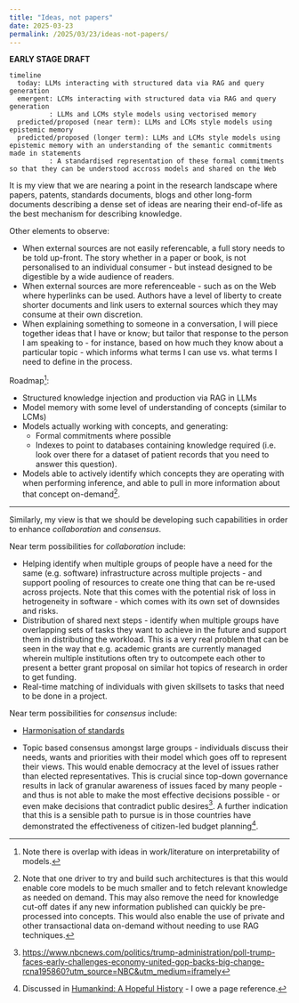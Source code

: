 ```yaml
---
title: "Ideas, not papers"
date: 2025-03-23
permalink: /2025/03/23/ideas-not-papers/
---
```


**EARLY STAGE DRAFT**

```mermaid
timeline
  today: LLMs interacting with structured data via RAG and query generation
  emergent: LCMs interacting with structured data via RAG and query generation
          : LLMs and LCMs style models using vectorised memory
  predicted/proposed (near term): LLMs and LCMs style models using epistemic memory
  predicted/proposed (longer term): LLMs and LCMs style models using epistemic memory with an understanding of the semantic commitments made in statements
          : A standardised representation of these formal commitments so that they can be understood accross models and shared on the Web 
```

It is my view that we are nearing a point in the research landscape where papers, patents, standards documents, blogs and other long-form documents describing a dense set of ideas are nearing their end-of-life as the best mechanism for describing knowledge.

Other elements to observe:
 - When external sources are not easily referencable, a full story needs to be told up-front. The story whether in a paper or book, is not personalised to an individual consumer - but instead designed to be digestible by a wide audience of readers.
 - When external sources are more referenceable - such as on the Web where hyperlinks can be used. Authors have a level of liberty to create shorter documents and link users to external sources which they may consume at their own discretion.
 - When explaining something to someone in a conversation, I will piece together ideas that I have or know; but tailor that response to the person I am speaking to - for instance, based on how much they know about a particular topic - which informs what terms I can use vs. what terms I need to define in the process.

Roadmap[^1]:
 - Structured knowledge injection and production via RAG in LLMs
 - Model memory with some level of understanding of concepts (similar to LCMs)
 - Models actually working with concepts, and generating:
   - Formal commitments where possible
   - Indexes to point to databases containing knowledge required (i.e. look over there for a dataset of patient records that you need to answer this question).
 - Models able to actively identify which concepts they are operating with when performing inference, and able to pull in more information about that concept on-demand[^2].

---

Similarly, my view is that we should be developing such capabilities in order to enhance *collaboration* and *consensus*.

Near term possibilities for *collaboration* include:
 - Helping identify when multiple groups of people have a need for the same (e.g. software) infrastructure across multiple projects - and support pooling of resources to create one thing that can be re-used across projects. Note that this comes with the potential risk of loss in hetrogeneity in software - which comes with its own set of downsides and risks.
 - Distribution of shared next steps - identify when multiple groups have overlapping sets of tasks they want to achieve in the future and support them in distributing the workload. This is a very real problem that can be seen in the way that e.g. academic grants are currently managed wherein multiple institutions often try to outcompete each other to present a better grant proposal on similar hot topics of research in order to get funding.
 - Real-time matching of individuals with given skillsets to tasks that need to be done in a project.

Near term possibilities for *consensus* include:
 - [Harmonisation of standards](https://en.wikipedia.org/wiki/Harmonization_(standards))
 <!-- THIS IS WHAT WE SHOULD TRY AND GET OMS FUNDING FOR -->
 - Topic based consensus amongst large groups - individuals discuss their needs, wants and priorities with their model which goes off to represent their views. This would enable democracy at the level of issues rather than elected representatives. This is crucial since top-down governance results in lack of granular awareness of issues faced by many people - and thus is not able to make the most effective decisions possible - or even make decisions that contradict public desires[^3]. A further indication that this is a sensible path to pursue is in those countries have demonstrated the effectiveness of citizen-led budget planning[^4].

[^1]: Note there is overlap with ideas in work/literature on interpretability of models.
[^2]: Note that one driver to try and build such architectures is that this would enable core models to be much smaller and to fetch relevant knowledge as needed on demand. This may also remove the need for knowledge cut-off dates if any new information published can quickly be pre-processed into concepts. This would also enable the use of private and other transactional data on-demand without needing to use RAG techniques.
[^3]: https://www.nbcnews.com/politics/trump-administration/poll-trump-faces-early-challenges-economy-united-gop-backs-big-change-rcna195860?utm_source=NBC&utm_medium=iframely
[^4]: Discussed in [Humankind: A Hopeful History](https://en.wikipedia.org/wiki/Humankind:_A_Hopeful_History) - I owe a page reference.